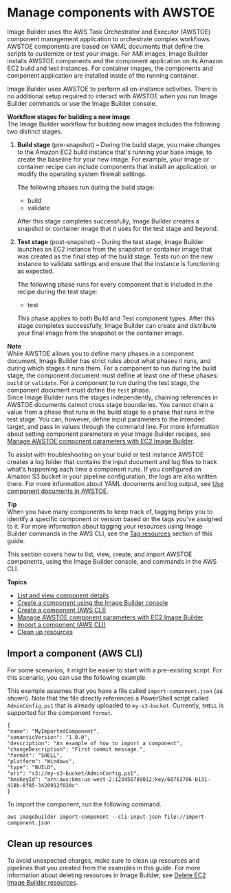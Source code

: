 # Manage components with AWSTOE<a name="manage-components"></a>

Image Builder uses the AWS Task Orchestrator and Executor \(AWSTOE\) component management application to orchestrate complex workflows\. AWSTOE components are based on YAML documents that define the scripts to customize or test your image\. For AMI images, Image Builder installs AWSTOE components and the component application on its Amazon EC2 build and test instances\. For container images, the components and component application are installed inside of the running container\. 

Image Builder uses AWSTOE to perform all on\-instance activities\. There is no additional setup required to interact with AWSTOE when you run Image Builder commands or use the Image Builder console\.

**Workflow stages for building a new image**  
The Image Builder workflow for building new images includes the following two distinct stages\.

1. **Build stage** \(pre\-snapshot\) – During the build stage, you make changes to the Amazon EC2 build instance that's running your base image, to create the baseline for your new image\. For example, your image or container recipe can include components that install an application, or modify the operating system firewall settings\.

   The following phases run during the build stage:
   + build
   + validate

   After this stage completes successfully, Image Builder creates a snapshot or container image that it uses for the test stage and beyond\.

1. **Test stage** \(post\-snapshot\) – During the test stage, Image Builder launches an EC2 instance from the snapshot or container image that was created as the final step of the build stage\. Tests run on the new instance to validate settings and ensure that the instance is functioning as expected\.

   The following phase runs for every component that is included in the recipe during the test stage: 
   + test

   This phase applies to both Build and Test component types\. After this stage completes successfully, Image Builder can create and distribute your final image from the snapshot or the container image\.

**Note**  
While AWSTOE allows you to define many phases in a component document, Image Builder has strict rules about what phases it runs, and during which stages it runs them\. For a component to run during the build stage, the component document must define at least one of these phases: `build` or `validate`\. For a component to run during the test stage, the component document must define the `test` phase\.  
Since Image Builder runs the stages independently, chaining references in AWSTOE documents cannot cross stage boundaries\. You cannot chain a value from a phase that runs in the build stage to a phase that runs in the test stage\. You can, however, define input parameters to the intended target, and pass in values through the command line\. For more information about setting component parameters in your Image Builder recipes, see [Manage AWSTOE component parameters with EC2 Image Builder](manage-component-parameters.md)\.

To assist with troubleshooting on your build or test instance AWSTOE creates a log folder that contains the input document and log files to track what's happening each time a component runs\. If you configured an Amazon S3 bucket in your pipeline configuration, the logs are also written there\. For more information about YAML documents and log output, see [Use component documents in AWSTOE](toe-use-documents.md)\.

**Tip**  
When you have many components to keep track of, tagging helps you to identify a specific component or version based on the tags you've assigned to it\. For more information about tagging your resources using Image Builder commands in the AWS CLI, see the [Tag resources](tag-resources.md) section of this guide\.

This section covers how to list, view, create, and import AWSTOE components, using the Image Builder console, and commands in the AWS CLI\.

**Topics**
+ [List and view component details](component-details.md)
+ [Create a component using the Image Builder console](create-component-console.md)
+ [Create a component \(AWS CLI\)](create-components-cli.md)
+ [Manage AWSTOE component parameters with EC2 Image Builder](manage-component-parameters.md)
+ [Import a component \(AWS CLI\)](#import-component-cli)
+ [Clean up resources](#component-cleanup)

## Import a component \(AWS CLI\)<a name="import-component-cli"></a>

For some scenarios, it might be easier to start with a pre\-existing script\. For this scenario, you can use the following example\. 

This example assumes that you have a file called `import-component.json` \(as shown\)\. Note that the file directly references a PowerShell script called `AdminConfig.ps1` that is already uploaded to `my-s3-bucket`\. Currently, `SHELL` is supported for the component `format`\. 

```
{
"name": "MyImportedComponent",
"semanticVersion": "1.0.0",
"description": "An example of how to import a component",
"changeDescription": "First commit message.",
"format": "SHELL",
"platform": "Windows",
"type": "BUILD",
"uri": "s3://my-s3-bucket/AdminConfig.ps1",
"kmsKeyId": "arn:aws:kms:us-west-2:123456789012:key/60763706-b131-418b-8f85-3420912f020c"
}
```

To import the component, run the following command\.

```
aws imagebuilder import-component --cli-input-json file://import-component.json
```

## Clean up resources<a name="component-cleanup"></a>

To avoid unexpected charges, make sure to clean up resources and pipelines that you created from the examples in this guide\. For more information about deleting resources in Image Builder, see [Delete EC2 Image Builder resources](delete-resources.md)\.